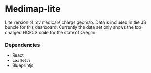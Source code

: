 # Medimap-lite

Lite version of my medicare charge geomap. Data is included in the JS bundle for this dashboard. Currently the data set only shows the top charged HCPCS code for the state of Oregon.

### Dependencies
- React
- LeafletJs
- Blueprintjs
